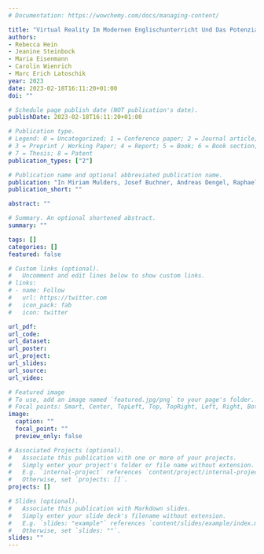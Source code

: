 ```yaml
---
# Documentation: https://wowchemy.com/docs/managing-content/

title: "Virtual Reality Im Modernen Englischunterricht Und Das Potenzial Für Inter  Und Transkulturelles Lernen - Eine Pilotstudie"
authors:
- Rebecca Hein
- Jeanine Steinbock
- Maria Eisenmann
- Carolin Wienrich
- Marc Erich Latoschik
year: 2023
date: 2023-02-18T16:11:20+01:00
doi: ""

# Schedule page publish date (NOT publication's date).
publishDate: 2023-02-18T16:11:20+01:00

# Publication type.
# Legend: 0 = Uncategorized; 1 = Conference paper; 2 = Journal article;
# 3 = Preprint / Working Paper; 4 = Report; 5 = Book; 6 = Book section;
# 7 = Thesis; 8 = Patent
publication_types: ["2"]

# Publication name and optional abbreviated publication name.
publication: "In Miriam Mulders, Josef Buchner, Andreas Dengel, Raphael Zender (Eds.), *MedienPädagogik: Zeitschrift für Theorie Und Praxis Der Medienbildung* (51), pp. 191-213. 2023"
publication_short: ""

abstract: ""

# Summary. An optional shortened abstract.
summary: ""

tags: []
categories: []
featured: false

# Custom links (optional).
#   Uncomment and edit lines below to show custom links.
# links:
# - name: Follow
#   url: https://twitter.com
#   icon_pack: fab
#   icon: twitter

url_pdf:
url_code:
url_dataset:
url_poster:
url_project:
url_slides:
url_source:
url_video:

# Featured image
# To use, add an image named `featured.jpg/png` to your page's folder. 
# Focal points: Smart, Center, TopLeft, Top, TopRight, Left, Right, BottomLeft, Bottom, BottomRight.
image:
  caption: ""
  focal_point: ""
  preview_only: false

# Associated Projects (optional).
#   Associate this publication with one or more of your projects.
#   Simply enter your project's folder or file name without extension.
#   E.g. `internal-project` references `content/project/internal-project/index.md`.
#   Otherwise, set `projects: []`.
projects: []

# Slides (optional).
#   Associate this publication with Markdown slides.
#   Simply enter your slide deck's filename without extension.
#   E.g. `slides: "example"` references `content/slides/example/index.md`.
#   Otherwise, set `slides: ""`.
slides: ""
---
```

